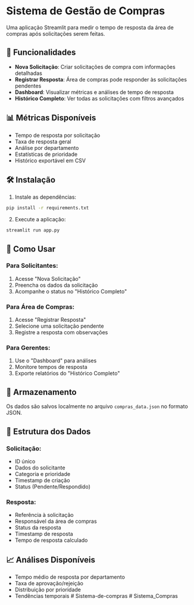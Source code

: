 # Sistema de Gestão de Compras

Uma aplicação Streamlit para medir o tempo de resposta da área de compras após solicitações serem feitas.

## 🚀 Funcionalidades

- **Nova Solicitação**: Criar solicitações de compra com informações detalhadas
- **Registrar Resposta**: Área de compras pode responder às solicitações pendentes
- **Dashboard**: Visualizar métricas e análises de tempo de resposta
- **Histórico Completo**: Ver todas as solicitações com filtros avançados

## 📊 Métricas Disponíveis

- Tempo de resposta por solicitação
- Taxa de resposta geral
- Análise por departamento
- Estatísticas de prioridade
- Histórico exportável em CSV

## 🛠️ Instalação

1. Instale as dependências:
```bash
pip install -r requirements.txt
```

2. Execute a aplicação:
```bash
streamlit run app.py
```

## 📝 Como Usar

### Para Solicitantes:
1. Acesse "Nova Solicitação"
2. Preencha os dados da solicitação
3. Acompanhe o status no "Histórico Completo"

### Para Área de Compras:
1. Acesse "Registrar Resposta"
2. Selecione uma solicitação pendente
3. Registre a resposta com observações

### Para Gerentes:
1. Use o "Dashboard" para análises
2. Monitore tempos de resposta
3. Exporte relatórios do "Histórico Completo"

## 💾 Armazenamento

Os dados são salvos localmente no arquivo `compras_data.json` no formato JSON.

## 🔧 Estrutura dos Dados

### Solicitação:
- ID único
- Dados do solicitante
- Categoria e prioridade
- Timestamp de criação
- Status (Pendente/Respondido)

### Resposta:
- Referência à solicitação
- Responsável da área de compras
- Status da resposta
- Timestamp de resposta
- Tempo de resposta calculado

## 📈 Análises Disponíveis

- Tempo médio de resposta por departamento
- Taxa de aprovação/rejeição
- Distribuição por prioridade
- Tendências temporais
#   S i s t e m a - d e - c o m p r a s  
 #   S i s t e m a _ C o m p r a s  
 